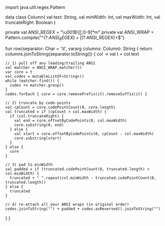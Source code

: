 import java.util.regex.Pattern

data class Column(
    val text: String,
    val minWidth: Int,
    val maxWidth: Int,
    val truncateRight: Boolean
)

private val ANSI_REGEX = "\u001B\\[[;0-9]*m"
private val ANSI_WRAP = Pattern.compile("^(?:$ANSI_REGEX)+|(?:$ANSI_REGEX)+$")

fun row(separator: Char = '\t', vararg columns: Column): String {
  return columns.joinToString(separator.toString()) { col ->
    val t = col.text

    // 1) pull off any leading/trailing ANSI
    val matcher = ANSI_WRAP.matcher(t)
    var core = t
    val codes = mutableListOf<String>()
    while (matcher.find()) {
      codes += matcher.group()
    }
    codes.forEach { core = core.removePrefix(it).removeSuffix(it) }

    // 2) truncate by code-points
    val cpCount = core.codePointCount(0, core.length)
    val truncated = if (cpCount > col.maxWidth) {
      if (col.truncateRight) {
        val end = core.offsetByCodePoints(0, col.maxWidth)
        core.substring(0, end)
      } else {
        val start = core.offsetByCodePoints(0, cpCount - col.maxWidth)
        core.substring(start)
      }
    } else {
      core
    }

    // 3) pad to minWidth
    val padded = if (truncated.codePointCount(0, truncated.length) < col.minWidth) {
      truncated + " ".repeat(col.minWidth - truncated.codePointCount(0, truncated.length))
    } else {
      truncated
    }

    // 4) re-attach all your ANSI wraps (in original order)
    codes.joinToString("") + padded + codes.asReversed().joinToString("")
  }
}

